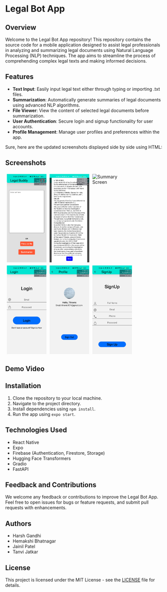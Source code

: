 # Legal Bot App

## Overview
Welcome to the Legal Bot App repository! This repository contains the source code for a mobile application designed to assist legal professionals in analyzing and summarizing legal documents using Natural Language Processing (NLP) techniques. The app aims to streamline the process of comprehending complex legal texts and making informed decisions.

## Features
- **Text Input**: Easily input legal text either through typing or importing .txt files.
- **Summarization**: Automatically generate summaries of legal documents using advanced NLP algorithms.
- **File Viewer**: View the content of selected legal documents before summarization.
- **User Authentication**: Secure login and signup functionality for user accounts.
- **Profile Management**: Manage user profiles and preferences within the app.



Sure, here are the updated screenshots displayed side by side using HTML:

## Screenshots
<div style="display: flex; flex-wrap: wrap;">
  <img src="screenshots/home_screen.jpg" alt="Home Screen" style="width:25%; margin: 5px;">
  <img src="screenshots/file_viewer_screen.jpg" alt="File Viewer Screen" style="width:25%; margin: 5px;">
  <img src="screenshots/summary_screen.jpg" alt="Summary Screen" style="width:25%; margin: 5px;">
  <img src="screenshots/login_screen.jpg" alt="Login Screen" style="width:25%; margin: 5px;">
  <img src="screenshots/profile_screen.jpg" alt="Profile Screen" style="width:25%; margin: 5px;">
  <img src="screenshots/signup_screen.jpg" alt="Signup Screen" style="width:25%; margin: 5px;">
</div>

## Demo Video


## Installation
1. Clone the repository to your local machine.
2. Navigate to the project directory.
3. Install dependencies using `npm install`.
4. Run the app using `expo start`.

## Technologies Used
- React Native
- Expo
- Firebase (Authentication, Firestore, Storage)
- Hugging Face Transformers
- Gradio
- FastAPI

## Feedback and Contributions
We welcome any feedback or contributions to improve the Legal Bot App. Feel free to open issues for bugs or feature requests, and submit pull requests with enhancements.

## Authors
- Harsh Gandhi
- Hemakshi Bhatnagar
- Jainil Patel
- Tanvi Jatkar

## License
This project is licensed under the MIT License - see the [LICENSE](LICENSE) file for details.
